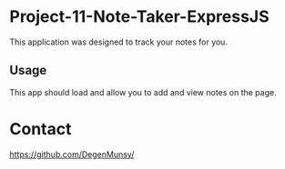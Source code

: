 # Project-11-Note-Taker-ExpressJS

This application was designed to track your notes for you.


## Usage
This app should load and allow you to add and view notes on the page.

# Contact
https://github.com/DegenMunsy/
